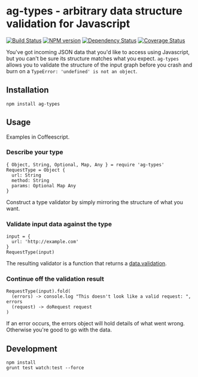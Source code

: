 ag-types - arbitrary data structure validation for Javascript
========

[![Build Status](http://img.shields.io/travis/AppGyver/ag-types/master.svg)](https://travis-ci.org/AppGyver/ag-types)
[![NPM version](http://img.shields.io/npm/v/ag-types.svg)](https://www.npmjs.org/package/ag-types)
[![Dependency Status](http://img.shields.io/david/AppGyver/ag-types.svg)](https://david-dm.org/AppGyver/ag-types)
[![Coverage Status](https://img.shields.io/coveralls/AppGyver/ag-types.svg)](https://coveralls.io/r/AppGyver/ag-types)

You've got incoming JSON data that you'd like to access using Javascript, but you can't be sure its structure matches what you expect. `ag-types` allows you to validate the structure of the input graph before you crash and burn on a `TypeError: 'undefined' is not an object`.


## Installation

    npm install ag-types


## Usage

Examples in Coffeescript.


### Describe your type

    { Object, String, Optional, Map, Any } = require 'ag-types'
    RequestType = Object {
      url: String
      method: String
      params: Optional Map Any
    }

Construct a type validator by simply mirroring the structure of what you want.


### Validate input data against the type

    input = {
      url: 'http://example.com'
    }
    RequestType(input)

The resulting validator is a function that returns a [data.validation](https://github.com/folktale/data.validation).


### Continue off the validation result

    RequestType(input).fold(
      (errors) -> console.log "This doesn't look like a valid request: ", errors
      (request) -> doRequest request
    )

If an error occurs, the errors object will hold details of what went wrong. Otherwise you're good to go with the data.


## Development

    npm install
    grunt test watch:test --force

